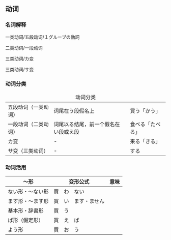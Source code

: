 ## 动词

### 名词解释

一类动词/五段动词/１グループの<ruby><span>動詞</span><rt data-rt="どうし"></rt></ruby>

二类动词/一段动词

三类动词/カ变

三类动词/サ变

### 动词分类

<table>
  <thead>
    <td colspan=3 align="center">动词分类</td>
  </thead>
  <tr>
    <td>五段动词（一类动词）</td>
    <td>词尾在う段假名上</td>
    <td>買う「かう」</td>
  </tr>
  <tr>
    <td>一段动词（二类动词）</td>
    <td>词尾以る结尾，前一个假名在い段或え段</td>
    <td>食べる「たべる」</td>
  </tr>
  <tr>
    <td>カ变</td>
    <td>-</td>
    <td>来る「きる」</td>
  </tr>
  <tr>
    <td>サ变（三类动词）</td>
    <td>-</td>
    <td>する</td>
  </tr>
</table>

### 动词活用

| ～形             | 变形公式                                                 | <ruby><span>意味</span><rt data-rt="いみ"></rt></ruby> |
| ---------------- | -------------------------------------------------------- | ------------------------------------------------------ |
| ない形・〜ない形 | 買　わ　ない                                             |                                                        |
| ます形・〜ます形 | 買　い　ます・ません                                     |                                                        |
| 基本形・辞書形   | <ruby><span>買　う</span><rt data-rt="かう"></rt></ruby> |                                                        |
| ば形（假定形）   | 買　え　ば                                               |                                                        |
| よう形           | 買　お　う                                               |                                                        |

